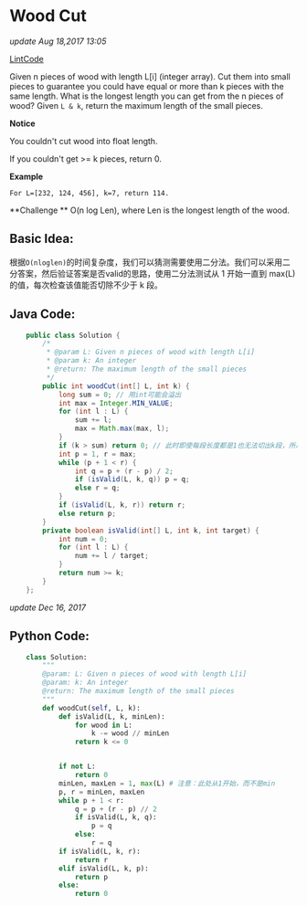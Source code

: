 # Wood Cut

_update Aug 18,2017 13:05_

[LintCode](http://www.lintcode.com/en/problem/wood-cut/)

Given n pieces of wood with length L\[i] (integer array). Cut them into small pieces to guarantee you could have equal or more than k pieces with the same length. What is the longest length you can get from the n pieces of wood? Given `L & k`, return the maximum length of the small pieces.

**Notice**

You couldn't cut wood into float length.

If you couldn't get >= k pieces, return 0.

**Example**

```
For L=[232, 124, 456], k=7, return 114.
```

**Challenge ** O(n log Len), where Len is the longest length of the wood.

## Basic Idea:

根据`O(nloglen)`的时间复杂度，我们可以猜测需要使用二分法。我们可以采用二分答案，然后验证答案是否valid的思路，使用二分法测试从 1 开始一直到 max(L) 的值，每次检查该值能否切除不少于 k 段。

## Java Code:

```java
    public class Solution {
        /*
         * @param L: Given n pieces of wood with length L[i]
         * @param k: An integer
         * @return: The maximum length of the small pieces
         */
        public int woodCut(int[] L, int k) {
            long sum = 0; // 用int可能会溢出
            int max = Integer.MIN_VALUE;
            for (int l : L) {
                sum += l;
                max = Math.max(max, l);
            }
            if (k > sum) return 0; // 此时即使每段长度都是1也无法切出k段，所以返回0
            int p = 1, r = max;
            while (p + 1 < r) {
                int q = p + (r - p) / 2;
                if (isValid(L, k, q)) p = q;
                else r = q;
            }
            if (isValid(L, k, r)) return r;
            else return p;
        }
        private boolean isValid(int[] L, int k, int target) {
            int num = 0;
            for (int l : L) {
                num += l / target;
            }
            return num >= k;
        }
    };
```

_update Dec 16, 2017_

## Python Code:

```python
    class Solution:
        """
        @param: L: Given n pieces of wood with length L[i]
        @param: k: An integer
        @return: The maximum length of the small pieces
        """
        def woodCut(self, L, k):
            def isValid(L, k, minLen):
                for wood in L:
                    k -= wood // minLen
                return k <= 0


            if not L:
                return 0
            minLen, maxLen = 1, max(L) # 注意：此处从1开始，而不是min
            p, r = minLen, maxLen
            while p + 1 < r:
                q = p + (r - p) // 2
                if isValid(L, k, q):
                    p = q
                else:
                    r = q
            if isValid(L, k, r):
                return r
            elif isValid(L, k, p):
                return p
            else:
                return 0
```
